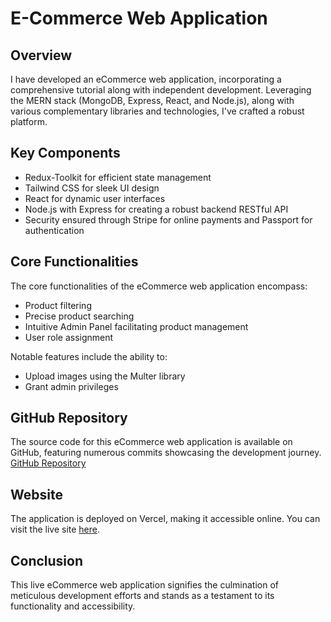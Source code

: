 # E-Commerce Web Application

## Overview

I have developed an eCommerce web application, incorporating a comprehensive tutorial along with independent development. Leveraging the MERN stack (MongoDB, Express, React, and Node.js), along with various complementary libraries and technologies, I've crafted a robust platform.

## Key Components

- Redux-Toolkit for efficient state management
- Tailwind CSS for sleek UI design
- React for dynamic user interfaces
- Node.js with Express for creating a robust backend RESTful API
- Security ensured through Stripe for online payments and Passport for authentication

## Core Functionalities

The core functionalities of the eCommerce web application encompass:
- Product filtering
- Precise product searching
- Intuitive Admin Panel facilitating product management
- User role assignment

Notable features include the ability to:
- Upload images using the Multer library
- Grant admin privileges

## GitHub Repository

The source code for this eCommerce web application is available on GitHub, featuring numerous commits showcasing the development journey. [GitHub Repository](https://github.com/raviycoder/E_COMMERCE_WEB_APP)

## Website

The application is deployed on Vercel, making it accessible online. You can visit the live site [here](https://e-com-flax.vercel.app/).

## Conclusion

This live eCommerce web application signifies the culmination of meticulous development efforts and stands as a testament to its functionality and accessibility.
